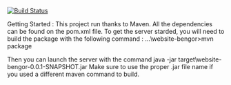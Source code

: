 [![Build Status](https://travis-ci.com/bgorszczyk/website-bengor.svg?branch=prod)](https://travis-ci.com/bgorszczyk/website-bengor)

Getting Started :
This project run thanks to Maven. All the dependencies can be found on the pom.xml file.
To get the server starded, you will need to build the package with the following command :
...\website-bengor>mvn package

Then you can launch the server with the command 
java -jar target\website-bengor-0.0.1-SNAPSHOT.jar
Make sure to use the proper .jar file name if you used a different maven command to build. 